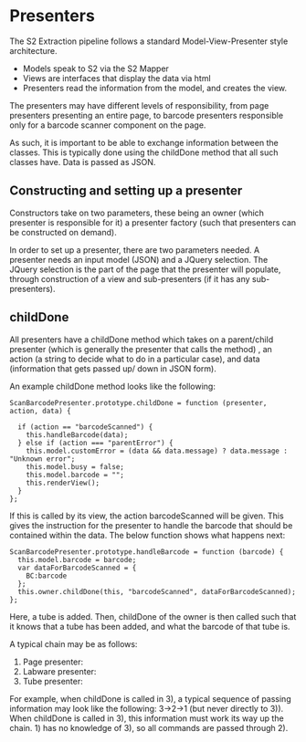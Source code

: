 Presenters
===============

The S2 Extraction pipeline follows a standard Model-View-Presenter style architecture.

- Models speak to S2 via the S2 Mapper
- Views are interfaces that display the data via html
- Presenters read the information from the model, and creates the view.

The presenters may have different levels of responsibility, from page presenters presenting an entire page, to barcode presenters
responsible only for a barcode scanner component on the page.

As such, it is important to be able to exchange information between the classes. This is typically done using the childDone method
that all such classes have. Data is passed as JSON.

Constructing and setting up a presenter
-----------------------------------------

Constructors take on two parameters, these being an owner (which presenter is responsible for it) a presenter factory (such 
that presenters can be constructed on demand).

In order to set up a presenter, there are two parameters needed. A presenter needs an input model (JSON) and a JQuery selection.
The JQuery selection is the part of the page that the presenter will populate, through construction of a view and sub-presenters
(if it has any sub-presenters).
 

childDone
-----------------

All presenters have a childDone method which takes on a parent/child presenter (which is generally the presenter that calls the method)
, an action (a string to decide what to do in a particular case), and data (information that gets passed up/ down in
JSON form).
 
An example childDone method looks like the following:

	
	ScanBarcodePresenter.prototype.childDone = function (presenter, action, data) {

      if (action == "barcodeScanned") {
        this.handleBarcode(data);
      } else if (action === "parentError") {
        this.model.customError = (data && data.message) ? data.message : "Unknown error";
        this.model.busy = false;
        this.model.barcode = "";
        this.renderView();
      }
    };
    
If this is called by its view, the action barcodeScanned will be given. This gives the instruction for the presenter to 
handle the barcode that should be contained within the data. The below function shows what happens next:

    ScanBarcodePresenter.prototype.handleBarcode = function (barcode) {
      this.model.barcode = barcode;
      var dataForBarcodeScanned = {
        BC:barcode
      };
      this.owner.childDone(this, "barcodeScanned", dataForBarcodeScanned);
    };

Here, a tube is added. Then, childDone of the owner is then called such that it knows that a tube has been added, and what the
barcode of that tube is.

A typical chain may be as follows:

1) Page presenter:
2) Labware presenter:
3) Tube presenter:

For example, when childDone is called in 3), a typical sequence of passing information may look like the following:
3->2->1 (but never directly to 3)). When childDone is called in 3), this information must work its way up the chain. 1) has no knowledge of 3), so
all commands are passed through 2).
